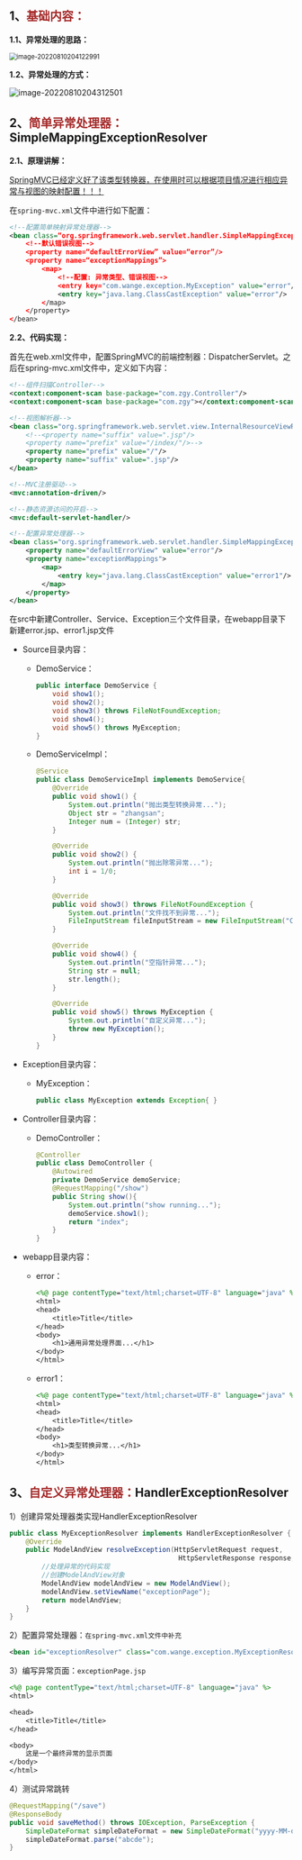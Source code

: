 ## 1、<span style="color:brown">基础内容：</span>

**1.1、异常处理的思路：**

<img src="https://raw.githubusercontent.com/root-bine/image/main/Typora-image/SpringMVC%E5%BC%82%E5%B8%B8%E5%A4%84%E7%90%86%E7%9A%84%E6%80%9D%E8%B7%AF.png" alt="image-20220810204122991" style="zoom:80%;" />

**1.2、异常处理的方式：**

![image-20220810204312501](https://raw.githubusercontent.com/root-bine/image/main/Typora-image/SpringMVC%E5%BC%82%E5%B8%B8%E5%A4%84%E7%90%86%E7%9A%84%E6%96%B9%E5%BC%8F.png)



## 2、<span style="color:brown">简单异常处理器：</span>SimpleMappingExceptionResolver

**2.1、原理讲解：**

<u>SpringMVC已经定义好了该类型转换器，在使用时可以根据项目情况进行相应异常与视图的映射配置！！！</u>

在`spring-mvc.xml`文件中进行如下配置：

```xml
<!--配置简单映射异常处理器-->
<bean class=“org.springframework.web.servlet.handler.SimpleMappingExceptionResolver”>   
    <!--默认错误视图-->
    <property name=“defaultErrorView” value=“error”/>  
    <property name=“exceptionMappings”>
        <map>	     
            <!--配置: 异常类型、错误视图-->
            <entry key="com.wange.exception.MyException" value="error"/>
            <entry key="java.lang.ClassCastException" value="error"/>
        </map>
    </property>
</bean>

```

**2.2、代码实现：**

首先在web.xml文件中，配置SpringMVC的前端控制器：DispatcherServlet。之后在spring-mvc.xml文件中，定义如下内容：

```xml
<!--组件扫描Controller-->
<context:component-scan base-package="com.zgy.Controller"/>
<context:component-scan base-package="com.zgy"></context:component-scan>

<!--视图解析器-->
<bean class="org.springframework.web.servlet.view.InternalResourceViewResolver">
    <!--<property name="suffix" value=".jsp"/>
    <property name="prefix" value="/index/"/>-->
    <property name="prefix" value="/"/>
    <property name="suffix" value=".jsp"/>
</bean>

<!--MVC注册驱动-->
<mvc:annotation-driven/>

<!--静态资源访问的开启-->
<mvc:default-servlet-handler/>

<!--配置异常处理器-->
<bean class="org.springframework.web.servlet.handler.SimpleMappingExceptionResolver">
    <property name="defaultErrorView" value="error"/>
    <property name="exceptionMappings">
        <map>
            <entry key="java.lang.ClassCastException" value="error1"/>
        </map>
    </property>
</bean>
```

在src中新建Controller、Service、Exception三个文件目录，在webapp目录下新建error.jsp、error1.jsp文件

- Source目录内容：

  - DemoService：

    ```java
    public interface DemoService {
        void show1();
        void show2();
        void show3() throws FileNotFoundException;
        void show4();
        void show5() throws MyException;
    }
    ```

  - DemoServiceImpl：

    ```java
    @Service
    public class DemoServiceImpl implements DemoService{
        @Override
        public void show1() {
            System.out.println("抛出类型转换异常...");
            Object str = "zhangsan";
            Integer num = (Integer) str;
        }
    
        @Override
        public void show2() {
            System.out.println("抛出除零异常...");
            int i = 1/0;
        }
    
        @Override
        public void show3() throws FileNotFoundException {
            System.out.println("文件找不到异常...");
            FileInputStream fileInputStream = new FileInputStream("C:\\xxx\\xx");
        }
    
        @Override
        public void show4() {
            System.out.println("空指针异常...");
            String str = null;
            str.length();
        }
    
        @Override
        public void show5() throws MyException {
            System.out.println("自定义异常...");
            throw new MyException();
        }
    }
    ```

- Exception目录内容：

  - MyException：

    ```java
    public class MyException extends Exception{ }
    ```

- Controller目录内容：

  - DemoController：

    ```java
    @Controller
    public class DemoController {
        @Autowired
        private DemoService demoService;
        @RequestMapping("/show")
        public String show(){
            System.out.println("show running...");
            demoService.show1();
            return "index";
        }
    }
    ```

- webapp目录内容：

  - error：

    ```jsp
    <%@ page contentType="text/html;charset=UTF-8" language="java" %>
    <html>
    <head>
        <title>Title</title>
    </head>
    <body>
        <h1>通用异常处理界面...</h1>
    </body>
    </html>
    ```

  - error1：

    ```jsp
    <%@ page contentType="text/html;charset=UTF-8" language="java" %>
    <html>
    <head>
        <title>Title</title>
    </head>
    <body>
        <h1>类型转换异常...</h1>
    </body>
    </html>
    ```



## 3、<span style="color:brown">自定义异常处理器：</span>HandlerExceptionResolver

1）创建异常处理器类实现HandlerExceptionResolver

```java
public class MyExceptionResolver implements HandlerExceptionResolver {
    @Override
    public ModelAndView resolveException(HttpServletRequest request, 
                                          HttpServletResponse response, Object handler, Exception ex) {
        //处理异常的代码实现
        //创建ModelAndView对象
        ModelAndView modelAndView = new ModelAndView(); 
        modelAndView.setViewName("exceptionPage");
        return modelAndView;
    }
}
```

2）配置异常处理器：`在spring-mvc.xml文件中补充`

```xml
<bean id="exceptionResolver" class="com.wange.exception.MyExceptionResolver"/>
```

3）编写异常页面：`exceptionPage.jsp`

```jsp
<%@ page contentType="text/html;charset=UTF-8" language="java" %>
<html>

<head>
	<title>Title</title>
</head>

<body>
	这是一个最终异常的显示页面
</body>
</html>
```

4）测试异常跳转

```java
@RequestMapping("/save")
@ResponseBody
public void saveMethod() throws IOException, ParseException {
    SimpleDateFormat simpleDateFormat = new SimpleDateFormat("yyyy-MM-dd"); 
    simpleDateFormat.parse("abcde");
}
```

